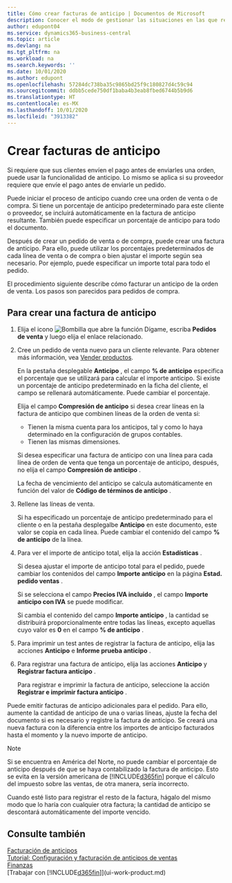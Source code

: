 ```yaml
---
title: Cómo crear facturas de anticipo | Documentos de Microsoft
description: Conocer el modo de gestionar las situaciones en las que requiere anticipo, o lo requiere el proveedor.
author: edupont04
ms.service: dynamics365-business-central
ms.topic: article
ms.devlang: na
ms.tgt_pltfrm: na
ms.workload: na
ms.search.keywords: ''
ms.date: 10/01/2020
ms.author: edupont
ms.openlocfilehash: 57284dc738ba35c9865bd25f9c180827d4c59c94
ms.sourcegitcommit: ddbb5cede750df1baba4b3eab8fbed6744b5b9d6
ms.translationtype: HT
ms.contentlocale: es-MX
ms.lasthandoff: 10/01/2020
ms.locfileid: "3913382"
---
```

# <a name="create-prepayment-invoices"></a>Crear facturas de anticipo

Si requiere que sus clientes envíen el pago antes de enviarles una orden, puede usar la funcionalidad de anticipo. Lo mismo se aplica si su proveedor requiere que envíe el pago antes de enviarle un pedido.  

Puede iniciar el proceso de anticipo cuando cree una orden de venta o de compra. Si tiene un porcentaje de anticipo predeterminado para este cliente o proveedor, se incluirá automáticamente en la factura de anticipo resultante. También puede especificar un porcentaje de anticipo para todo el documento.

Después de crear un pedido de venta o de compra, puede crear una factura de anticipo. Para ello, puede utilizar los porcentajes predeterminados de cada línea de venta o de compra o bien ajustar el importe según sea necesario. Por ejemplo, puede especificar un importe total para todo el pedido.  

El procedimiento siguiente describe cómo facturar un anticipo de la orden de venta. Los pasos son parecidos para pedidos de compra.  

## <a name="to-create-a-prepayment-invoice"></a>Para crear una factura de anticipo

1. Elija el icono ![Bombilla que abre la función Dígame](media/ui-search/search_small.png "Dígame qué desea hacer"), escriba **Pedidos de venta** y luego elija el enlace relacionado.  
2. Cree un pedido de venta nuevo para un cliente relevante. Para obtener más información, vea [Vender productos](sales-how-sell-products.md).  

    En la pestaña desplegable **Anticipo** , el campo **% de anticipo** especifica el porcentaje que se utilizará para calcular el importe anticipo. Si existe un porcentaje de anticipo predeterminado en la ficha del cliente, el campo se rellenará automáticamente. Puede cambiar el porcentaje. <!--This percentage is applied to lines where the item on that line does not already specify a prepayment percentage. The prepayment percentage is only copied from the header to lines that do not copy the default prepayment percentage from the item.-->  

    Elija el campo **Compresión de anticipo** si desea crear líneas en la factura de anticipo que combinen líneas de la orden de venta si:  

    - Tienen la misma cuenta para los anticipos, tal y como lo haya determinado en la configuración de grupos contables.  
    - Tienen las mismas dimensiones.  

    Si desea especificar una factura de anticipo con una línea para cada línea de orden de venta que tenga un porcentaje de anticipo, después, no elija el campo **Compresión de anticipo** .  

    La fecha de vencimiento del anticipo se calcula automáticamente en función del valor de **Código de términos de anticipo** .

3. Rellene las líneas de venta.  

    Si ha especificado un porcentaje de anticipo predeterminado para el cliente o en la pestaña desplegalbe **Anticipo** en este documento, este valor se copia en cada línea. Puede cambiar el contenido del campo **% de anticipo** de la línea.  

4. Para ver el importe de anticipo total, elija la acción **Estadísticas** .

    Si desea ajustar el importe de anticipo total para el pedido, puede cambiar los contenidos del campo **Importe anticipo** en la página **Estad. pedido ventas** .  

    Si se selecciona el campo **Precios IVA incluido** , el campo **Importe anticipo con IVA** se puede modificar.  

    Si cambia el contenido del campo **Importe anticipo** , la cantidad se distribuirá proporcionalmente entre todas las líneas, excepto aquellas cuyo valor es **0** en el campo **% de anticipo** .  

5. Para imprimir un test antes de registrar la factura de anticipo, elija las acciones **Anticipo** e **Informe prueba anticipo** .  
6. Para registrar una factura de anticipo, elija las acciones **Anticipo** y **Registrar factura anticipo** .  

    Para registrar e imprimir la factura de anticipo, seleccione la acción **Registrar e imprimir factura anticipo** .  

Puede emitir facturas de anticipo adicionales para el pedido. Para ello, aumente la cantidad de anticipo de una o varias líneas, ajuste la fecha del documento si es necesario y registre la factura de anticipo. Se creará una nueva factura con la diferencia entre los importes de anticipo facturados hasta el momento y la nuevo importe de anticipo.  

> [!NOTE]  
> Si se encuentra en América del Norte, no puede cambiar el porcentaje de anticipo después de que se haya contabilizado la factura de anticipo. Esto se evita en la versión americana de [!INCLUDE[d365fin](includes/d365fin_md.md)] porque el cálculo del impuesto sobre las ventas, de otra manera, sería incorrecto.  

 Cuando esté listo para registrar el resto de la factura, hágalo del mismo modo que lo haría con cualquier otra factura; la cantidad de anticipo se descontará automáticamente del importe vencido.  

## <a name="see-also"></a>Consulte también

[Facturación de anticipos](finance-invoice-prepayments.md)  
[Tutorial: Configuración y facturación de anticipos de ventas](walkthrough-setting-up-and-invoicing-sales-prepayments.md)  
[Finanzas](finance.md)  
[Trabajar con [!INCLUDE[d365fin](includes/d365fin_md.md)]](ui-work-product.md)
